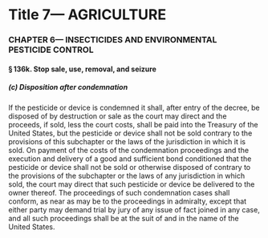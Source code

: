 
# Title 7— AGRICULTURE
### CHAPTER 6— INSECTICIDES AND ENVIRONMENTAL PESTICIDE CONTROL
#### § 136k. Stop sale, use, removal, and seizure
##### (c) Disposition after condemnation

If the pesticide or device is condemned it shall, after entry of the decree, be disposed of by destruction or sale as the court may direct and the proceeds, if sold, less the court costs, shall be paid into the Treasury of the United States, but the pesticide or device shall not be sold contrary to the provisions of this subchapter or the laws of the jurisdiction in which it is sold. On payment of the costs of the condemnation proceedings and the execution and delivery of a good and sufficient bond conditioned that the pesticide or device shall not be sold or otherwise disposed of contrary to the provisions of the subchapter or the laws of any jurisdiction in which sold, the court may direct that such pesticide or device be delivered to the owner thereof. The proceedings of such condemnation cases shall conform, as near as may be to the proceedings in admiralty, except that either party may demand trial by jury of any issue of fact joined in any case, and all such proceedings shall be at the suit of and in the name of the United States.
